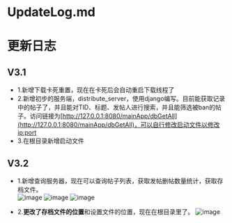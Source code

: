 # UpdateLog.md
# 更新日志

## V3.1

* 1.新增下载卡死重置，现在在卡死后会自动重启下载线程了  
* 2.新增初步的服务端，distribute_server，使用django编写。目前能获取记录中的帖子了，并且能对TID、标题、发帖人进行搜索，并且能筛选被ban的帖子。访问链接为[http://127.0.0.1:8080/mainApp/dbGetAll](http://127.0.0.1:8080/mainApp/dbGetAll)，可以自行修改启动文件以修改ip:port
* 3.在根目录新增启动文件
  
## V3.2

* 1.新增查询服务器，现在可以查询帖子列表，获取发帖删帖数量统计，获取存档文件。  
![image](https://github.com/soyussleet/NGA_AutoSave_V3_public/assets/164469268/38a86bdc-c996-495a-9f02-a99900661331)
![image](https://github.com/soyussleet/NGA_AutoSave_V3_public/assets/164469268/a0abefce-0ed3-4e86-83ba-9d47d7113a58)
![image](https://github.com/soyussleet/NGA_AutoSave_V3_public/assets/164469268/9dd028ba-089f-4927-b6b5-c260c68f7e7b)

* 2.**更改了存档文件的位置**和设置文件的位置，现在在根目录里了。
![image](https://github.com/soyussleet/NGA_AutoSave_V3_public/assets/164469268/5e7dd2e4-76ad-491f-8b7c-e87c3d916e70)

